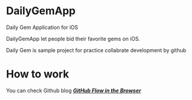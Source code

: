 DailyGemApp
===========

Daily Gem Application for iOS

DailyGemApp let people bid their favorite gems on iOS.

Daily Gem is sample project for practice collabrate development by github

How to work
============

You can check Github blog ***[GitHub Flow in the Browser](https://github.com/blog/1557-github-flow-in-the-browser)***
